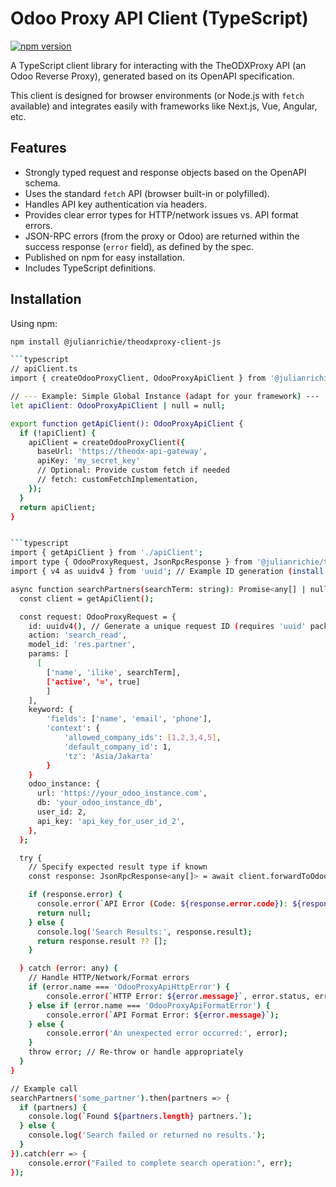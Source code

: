# Odoo Proxy API Client (TypeScript)

[![npm version](https://badge.fury.io/js/%40your-npm-username%2Fodoo-proxy-client.svg)](https://badge.fury.io/js/%40your-npm-username%2Fodoo-proxy-client) <!-- Optional: Add npm badge after publishing -->

A TypeScript client library for interacting with the TheODXProxy API (an Odoo Reverse Proxy), generated based on its OpenAPI specification.

This client is designed for browser environments (or Node.js with `fetch` available) and integrates easily with frameworks like Next.js, Vue, Angular, etc.

## Features

-   Strongly typed request and response objects based on the OpenAPI schema.
-   Uses the standard `fetch` API (browser built-in or polyfilled).
-   Handles API key authentication via headers.
-   Provides clear error types for HTTP/network issues vs. API format errors.
-   JSON-RPC errors (from the proxy or Odoo) are returned within the success response (`error` field), as defined by the spec.
-   Published on npm for easy installation.
-   Includes TypeScript definitions.

## Installation

Using npm:

```bash
npm install @julianrichie/theodxproxy-client-js

```typescript
// apiClient.ts
import { createOdooProxyClient, OdooProxyApiClient } from '@julianrichie/theodxproxy-client-js';

// --- Example: Simple Global Instance (adapt for your framework) ---
let apiClient: OdooProxyApiClient | null = null;

export function getApiClient(): OdooProxyApiClient {
  if (!apiClient) {
    apiClient = createOdooProxyClient({
      baseUrl: 'https://theodx-api-gateway',
      apiKey: 'my_secret_key'
      // Optional: Provide custom fetch if needed
      // fetch: customFetchImplementation,
    });
  }
  return apiClient;
}


```typescript
import { getApiClient } from './apiClient';
import type { OdooProxyRequest, JsonRpcResponse } from '@julianrichie/theodxproxy-client-js';
import { v4 as uuidv4 } from 'uuid'; // Example ID generation (install uuid separately)

async function searchPartners(searchTerm: string): Promise<any[] | null> {
  const client = getApiClient();

  const request: OdooProxyRequest = {
    id: uuidv4(), // Generate a unique request ID (requires 'uuid' package)
    action: 'search_read',
    model_id: 'res.partner',
    params: [
      [
        ['name', 'ilike', searchTerm],
        ['active', '=', true]
        ]
    ],
    keyword: {
        'fields': ['name', 'email', 'phone'],
        'context': {
            'allowed_company_ids': [1,2,3,4,5],
            'default_company_id': 1,
            'tz': 'Asia/Jakarta'
        }
    }
    odoo_instance: {
      url: 'https://your_odoo_instance.com',
      db: 'your_odoo_instance_db',
      user_id: 2,
      api_key: 'api_key_for_user_id_2',
    },
  };

  try {
    // Specify expected result type if known
    const response: JsonRpcResponse<any[]> = await client.forwardToOdoo(request);

    if (response.error) {
      console.error(`API Error (Code: ${response.error.code}): ${response.error.message}`, response.error.data);
      return null;
    } else {
      console.log('Search Results:', response.result);
      return response.result ?? [];
    }

  } catch (error: any) {
    // Handle HTTP/Network/Format errors
    if (error.name === 'OdooProxyApiHttpError') {
        console.error(`HTTP Error: ${error.message}`, error.status, error.statusText);
    } else if (error.name === 'OdooProxyApiFormatError') {
        console.error(`API Format Error: ${error.message}`);
    } else {
        console.error('An unexpected error occurred:', error);
    }
    throw error; // Re-throw or handle appropriately
  }
}

// Example call
searchPartners('some_partner').then(partners => {
  if (partners) {
    console.log(`Found ${partners.length} partners.`);
  } else {
    console.log('Search failed or returned no results.');
  }
}).catch(err => {
    console.error("Failed to complete search operation:", err);
});